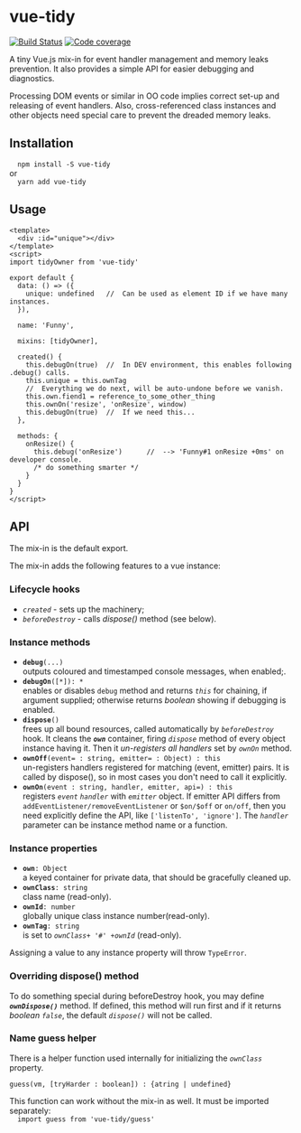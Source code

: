 # vue-tidy
[![Build Status](https://travis-ci.org/valango/vue-tidy.svg?branch=master)](https://travis-ci.org/valango/vue-tidy)
[![Code coverage](https://img.shields.io/codecov/c/gh/valango/vue-tidy?label=codecov&logo=codecov)](https://codecov.io/gh/valango/vue-tidy)

A tiny Vue.js mix-in for event handler management and memory leaks prevention.
It also provides a simple API for easier debugging and diagnostics.

Processing DOM events or similar in OO code implies correct set-up and releasing of event handlers.
Also, cross-referenced class instances and other objects need special care to prevent
the dreaded memory leaks.

## Installation
`  npm install -S vue-tidy`<br />or<br />`  yarn add vue-tidy`

## Usage
```vue
<template>
  <div :id="unique"></div>
</template>
<script>
import tidyOwner from 'vue-tidy'

export default {
  data: () => ({ 
    unique: undefined   //  Can be used as element ID if we have many instances.
  }),

  name: 'Funny',

  mixins: [tidyOwner],

  created() {
    this.debugOn(true)  //  In DEV environment, this enables following .debug() calls.
    this.unique = this.ownTag
    //  Everything we do next, will be auto-undone before we vanish.
    this.own.fiend1 = reference_to_some_other_thing
    this.ownOn('resize', 'onResize', window)
    this.debugOn(true)  //  If we need this...
  },

  methods: {
    onResize() { 
      this.debug('onResize')      //  --> 'Funny#1 onResize +0ms' on developer console.
      /* do something smarter */ 
    }
  }
}
</script>
```

## API
The mix-in is the default export. 

The mix-in adds the following features to a vue instance:

### Lifecycle hooks
   * _`created`_ - sets up the machinery;
   * _`beforeDestroy`_ - calls _dispose()_ method (see below).

### Instance methods
   * **`debug`**`(...)`<br />outputs coloured and timestamped console messages, when enabled;.
   * **`debugOn`**`([*]): *`<br />enables or disables `debug` method and returns _`this`_
   for chaining, if argument supplied; otherwise returns _boolean_ showing if debugging is enabled.
   * **`dispose`**`()`<br />frees up all bound resources, called automatically by _`beforeDestroy`_ hook.
   It cleans the _**`own`**_ container, firing _`dispose`_ method of every
   object instance having it. Then it _un-registers all handlers_ set by _`ownOn`_ method.
   * **`ownOff`**`(event= : string, emitter= : Object) : this`<br />
   un-registers handlers registered for matching (event, emitter) pairs.
   It is called by dispose(), so in most cases you don't need to call it explicitly.
   * **`ownOn`**`(event : string, handler, emitter, api=) : this`<br />
   registers _`event`_ _`handler`_ with _`emitter`_ object.
   If emitter API differs from `addEventListener/removeEventListener` or `$on/$off` or `on/off`,
   then you need explicitly define the API, like `['listenTo', 'ignore']`.
   The _`handler`_ parameter can be instance method name or a function.
   
### Instance properties
   * **`own`**`: Object`<br />a keyed container for private data, that should be gracefully cleaned up.
   * **`ownClass`**`: string`<br />class name (read-only).
   * **`ownId`**`: number`<br />globally unique class instance number(read-only).
   * **`ownTag`**`: string`<br />is set to _`ownClass`_`+ '#' +`_`ownId`_ (read-only).
   
Assigning a value to any instance property will throw `TypeError`.

### Overriding dispose() method
To do something special during beforeDestroy hook, you may define _**`ownDispose()`**_ method.
If defined, this method will run first and if it returns _boolean `false`_,
the default _`dispose()`_ will not be called.

### Name guess helper
There is a helper function used internally for initializing the _`ownClass`_ property.

`guess(vm, [tryHarder : boolean]) : {atring | undefined}`

This function can work without the mix-in as well. It must be imported separately:<br />
`  import guess from 'vue-tidy/guess'`
